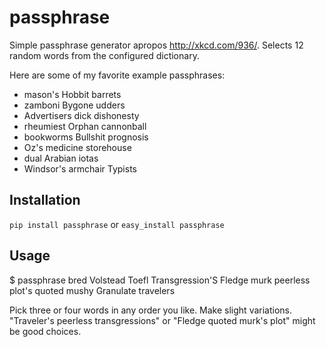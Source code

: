 # passphrase

Simple passphrase generator apropos http://xkcd.com/936/. Selects 12 random words from the configured dictionary. 

Here are some of my favorite example passphrases:

* mason's Hobbit barrets
* zamboni Bygone udders
* Advertisers dick dishonesty
* rheumiest Orphan cannonball
* bookworms Bullshit prognosis
* Oz's medicine storehouse
* dual Arabian iotas
* Windsor's armchair Typists

## Installation

```pip install passphrase``` or ```easy_install passphrase```

## Usage

$ passphrase
bred Volstead Toefl Transgression'S Fledge murk peerless plot's quoted mushy Granulate travelers 

Pick three or four words in any order you like. Make slight variations. "Traveler's peerless transgressions" or "Fledge quoted murk's plot" might be good choices.

